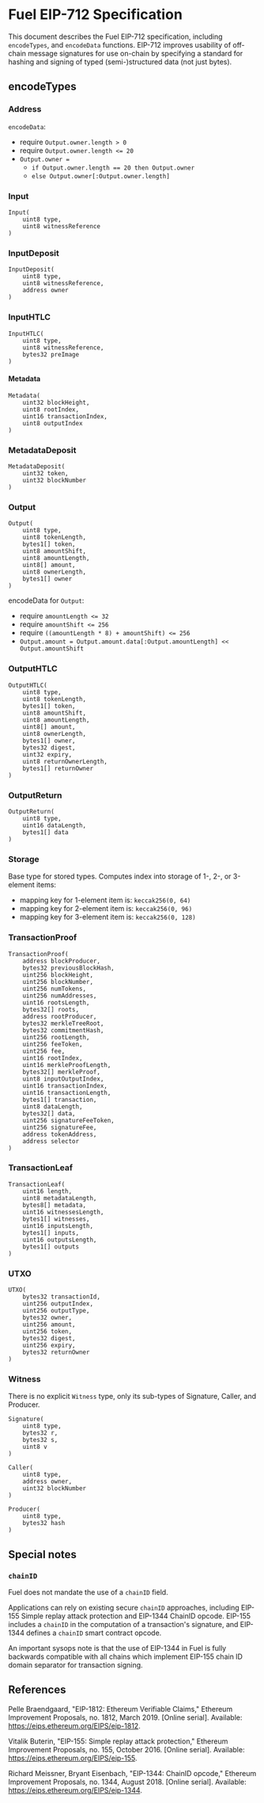 # Fuel EIP-712 Specification

This document describes the Fuel EIP-712 specification, including `encodeTypes`, and `encodeData` functions.
EIP-712 improves usability of off-chain message signatures for use on-chain by specifying a standard for hashing and signing of typed (semi-)structured data (not just bytes).

## encodeTypes

### Address

`encodeData`:

* require `Output.owner.length > 0`
* require `Output.owner.length <= 20`
* `Output.owner =`
  * `if Output.owner.length == 20 then Output.owner`
  * `else Output.owner[:Output.owner.length]`

### Input

```
Input(
    uint8 type,
    uint8 witnessReference
)
```

### InputDeposit

```
InputDeposit(
    uint8 type,
    uint8 witnessReference,
    address owner
)
```

### InputHTLC

```
InputHTLC(
    uint8 type,
    uint8 witnessReference,
    bytes32 preImage
)
```

#### Metadata

```
Metadata(
    uint32 blockHeight,
    uint8 rootIndex,
    uint16 transactionIndex,
    uint8 outputIndex
)
```

### MetadataDeposit

```
MetadataDeposit(
    uint32 token,
    uint32 blockNumber
)
```

### Output

```
Output(
    uint8 type,
    uint8 tokenLength,
    bytes1[] token,
    uint8 amountShift,
    uint8 amountLength,
    uint8[] amount,
    uint8 ownerLength,
    bytes1[] owner
)
```

encodeData for `Output`:

* require `amountLength <= 32`
* require `amountShift <= 256`
* require `((amountLength * 8) + amountShift) <= 256`
* `Output.amount = Output.amount.data[:Output.amountLength] << Output.amountShift`

### OutputHTLC

```
OutputHTLC(
    uint8 type,
    uint8 tokenLength,
    bytes1[] token,
    uint8 amountShift,
    uint8 amountLength,
    uint8[] amount,
    uint8 ownerLength,
    bytes1[] owner,
    bytes32 digest,
    uint32 expiry,
    uint8 returnOwnerLength,
    bytes1[] returnOwner
)
```

### OutputReturn

```
OutputReturn(
    uint8 type,
    uint16 dataLength,
    bytes1[] data
)
```

### Storage

Base type for stored types. Computes index into storage of 1-, 2-, or 3-element items:

* mapping key for 1-element item is: `keccak256(0, 64)`
* mapping key for 2-element item is: `keccak256(0, 96)`
* mapping key for 3-element item is: `keccak256(0, 128)`

### TransactionProof

```
TransactionProof(
    address blockProducer,
    bytes32 previousBlockHash,
    uint256 blockHeight,
    uint256 blockNumber,
    uint256 numTokens,
    uint256 numAddresses,
    uint16 rootsLength,
    bytes32[] roots,
    address rootProducer,
    bytes32 merkleTreeRoot,
    bytes32 commitmentHash,
    uint256 rootLength,
    uint256 feeToken,
    uint256 fee,
    uint16 rootIndex,
    uint16 merkleProofLength,
    bytes32[] merkleProof,
    uint8 inputOutputIndex,
    uint16 transactionIndex,
    uint16 transactionLength,
    bytes1[] transaction,
    uint8 dataLength,
    bytes32[] data,
    uint256 signatureFeeToken,
    uint256 signatureFee,
    address tokenAddress,
    address selector
)
```

### TransactionLeaf

```
TransactionLeaf(
    uint16 length,
    uint8 metadataLength,
    bytes8[] metadata,
    uint16 witnessesLength,
    bytes1[] witnesses,
    uint16 inputsLength,
    bytes1[] inputs,
    uint16 outputsLength,
    bytes1[] outputs
)
```

### UTXO

```
UTXO(
    bytes32 transactionId,
    uint256 outputIndex,
    uint256 outputType,
    bytes32 owner,
    uint256 amount,
    uint256 token,
    bytes32 digest,
    uint256 expiry,
    bytes32 returnOwner
)
```

### Witness

There is no explicit `Witness` type, only its sub-types of Signature, Caller, and  Producer.

```
Signature(
    uint8 type,
    bytes32 r,
    bytes32 s,
    uint8 v
)
```

```
Caller(
    uint8 type,
    address owner,
    uint32 blockNumber
)
```

```
Producer(
    uint8 type,
    bytes32 hash
)
```

## Special notes

### `chainID`

Fuel does not mandate the use of a `chainID` field.

Applications can rely on existing secure `chainID` approaches, including EIP-155 Simple replay attack protection and EIP-1344 ChainID opcode. EIP-155 includes a `chainID` in the computation of a transaction's signature, and EIP-1344 defines a `chainID` smart contract opcode. 
 
 An important sysops note is that the use of EIP-1344 in Fuel is fully backwards compatible with all chains which implement EIP-155 chain ID domain separator for transaction signing.  
 
 ## References

Pelle Braendgaard, "EIP-1812: Ethereum Verifiable Claims," Ethereum Improvement Proposals, no. 1812, March 2019. [Online serial]. Available: https://eips.ethereum.org/EIPS/eip-1812.
 
Vitalik Buterin, "EIP-155: Simple replay attack protection," Ethereum Improvement Proposals, no. 155, October 2016. [Online serial]. Available: https://eips.ethereum.org/EIPS/eip-155.
 
Richard Meissner, Bryant Eisenbach, "EIP-1344: ChainID opcode," Ethereum Improvement Proposals, no. 1344, August 2018. [Online serial]. Available: https://eips.ethereum.org/EIPS/eip-1344.
